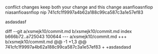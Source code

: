 conflict changes
keep both your change and this change
asanfioasnfiop niasanfioasnfiop nip
741cfc1f9997a4b62a188c99ca587c3a1e57ef83

asdasdasf

diff --git a/xsmejk10/commit.md b/xsmejk10/commit.md
index b666b72..a725043 100644
--- a/xsmejk10/commit.md
+++ b/xsmejk10/commit.md
@@ -1 +1,3 @@
 741cfc1f9997a4b62a188c99ca587c3a1e57ef83
+
+asdasdasd


